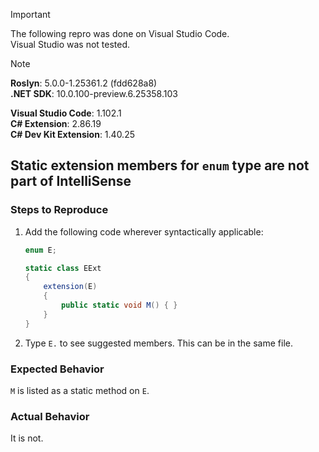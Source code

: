 > [!IMPORTANT]  
> The following repro was done on Visual Studio Code.  
> Visual Studio was not tested.  

> [!NOTE]  
> **Roslyn**: 5.0.0-1.25361.2 (fdd628a8)  
> **.NET SDK**: 10.0.100-preview.6.25358.103  
>  
> **Visual Studio Code**: 1.102.1  
> **C# Extension**: 2.86.19  
> **C# Dev Kit Extension**: 1.40.25  

## Static extension members for `enum` type are not part of IntelliSense

### Steps to Reproduce

1. Add the following code wherever syntactically applicable:
    ```cs
    enum E;

    static class EExt
    {
        extension(E)
        {
            public static void M() { }
        }
    }
    ```
2. Type `E.` to see suggested members. This can be in the same file.

### Expected Behavior

`M` is listed as a static method on `E`.

### Actual Behavior

It is not.
